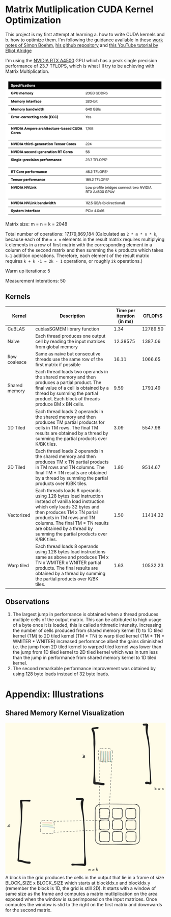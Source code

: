 # Matrix Mutliplication CUDA Kernel Optimization

This project is my first attempt at learning a. how to write CUDA kernels and b. how to optimize them. I'm following the guidance available in these [work notes of Simon Boehm](https://siboehm.com/articles/22/CUDA-MMM), [his github repository](https://github.com/siboehm/SGEMM_CUDA/blob/60cba6f9b20a198116c76f18de8047f44df8c8b8/sgemm.cu#L11) and [this YouTube tutorial by Elliot Alridge](https://www.youtube.com/watch?v=86FAWCzIe_4)

I'm using the [NVIDIA RTX A4500](https://resources.nvidia.com/en-us-briefcase-for-datasheets/nvidia-rtx-a4500-dat?ncid=no-ncid) GPU which has a peak single precision performance of 23.7 TFLOPS, which is what I'll try to be achieving with Matrix Multiplication.

![GPUSpecs](/Images/RTX_A4500_specs.png)

Matrix size: m = n = k = 2048

Total number of operations: 17,179,869,184
(Calculated as `2 * m * n * k`, because each of the `m x n` elements in the result matrix requires multiplying `k` elements in a row of first matrix with the corresponding element in a column of the second matrix and then summing the `k` products which takes `k-1` addition operations. Therefore, each element of the result matrix requires `k + k -1 = 2k - 1` operations, or roughly `2k` operations.)

Warm up iterations: 5

Measurement interations: 50


## Kernels

|Kernel|Description|Time per iteration (in ms)|GFLOP/S|
|------|-----------|------------|-----|
|CuBLAS|cublasSGMEM library function|1.34|12789.50|
|Naive|Each thread produces one output cell by reading the input matrices from global memory|12.38575|1387.06|
|Row coalesce|Same as naive but consecutive threads use the same row of the first matrix if possible|16.11|1066.65|
|Shared memory|Each thread loads two operands in the shared memory and then produces a partial product. The final value of a cell is obtained by a thread by summing the partial product. Each block of threads produce BM x BN cells.|9.59|1791.49|
|1D Tiled|Each thread loads 2 operands in the shared memory and then produces TM partial products for cells in TM rows. The final TM results are obtained by a thread by summing the partial products over K/BK tiles.|3.09|5547.98|
|2D Tiled|Each thread loads 2 operands in the shared memory and then produces TM x TN partial products in TM rows and TN columns. The final TM * TN results are obtained by a thread by summing the partial products over K/BK tiles.|1.80|9514.67|
|Vectorized|Each threads loads 8 operands using 128 bytes load instruction instead of vanilla load instruction which only loads 32 bytes and then produces TM x TN parial products in TM rows and TN columns. The final TM * TN results are obtained by a thread by summing the partial products over K/BK tiles.|1.50|11414.32|
|Warp tiled|Each thread loads 8 operands using 128 bytes load instructions same as above and produces TM x TN x WMITER x WNITER partial products. The final results are obtained by a thread by summing the partial products over K/BK tiles.|1.63|10532.23|

## Observations

1. The largest jump in performance is obtained when a thread produces multiple cells of the output matrix. This can be attributed to high usage of a byte once it is loaded, this is called arithmetic intensity. Increasing the number of cells produced from shared memory kernel (1) to 1D tiled kernel (TM) to 2D tiled kernel (TM * TN) to warp tiled kernel (TM * TN * WMITER * WNITER) increased performance albeit the gains diminished i.e. the jump from 2D tiled kernel to warped tiled kernel was lower than the jump from 1D tiled kernel to 2D tiled kernel which was in turn less than the jump in performance from shared memory kernel to 1D tiled kernel.
2. The second remarkable performance improvement was obtained by using 128 byte loads instead of 32 byte loads.
# Appendix: Illustrations

## Shared Memory Kernel Visualization

![image](/Images/SharedMemKernelViz.png)
A block in the grid produces the cells in the output that lie in a frame of size BLOCK_SIZE x BLOCK_SIZE which starts at blockIdx.x and blockIdx.y (remember the block is 1D, the grid is still 2D). It starts with a window of same size as the frame and computes a matrix mutliplication on the area exposed when the window is superimposed on the input matrices. Once computes the window is slid to the right on the first matrix and downwards for the second matrix.